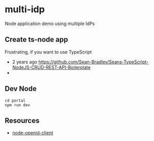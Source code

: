 # multi-idp
Node application demo using multiple IdPs

## Create ts-node app
Frustrating, if you want to use TypeScript
* 2 years ago https://github.com/Sean-Bradley/Seans-TypeScript-NodeJS-CRUD-REST-API-Boilerplate
*

## Dev Node
```
cd portal
npm run dev
```

## Resources
* [node-openid-client](https://github.com/panva/node-openid-client)

